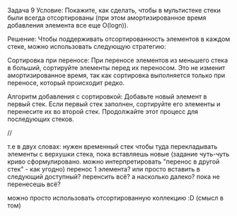 Задача 9
Условие: Покажите, как сделать, чтобы в мультистеке стеки были всегда отсортированы (при этом амортизированное время
добавления элемента все еще O(logn)).

Решение:
Чтобы поддерживать отсортированность элементов в каждом стеке, можно использовать следующую стратегию:

Сортировка при переносе:
При переносе элементов из меньшего стека в больший, сортируйте элементы перед их переносом.
Это не изменит амортизированное время, так как сортировка выполняется только при переносе, который происходит редко.

Алгоритм добавления с сортировкой:
Добавьте новый элемент в первый стек.
Если первый стек заполнен, сортируйте его элементы и перенесите их во второй стек.
Продолжайте этот процесс для последующих стеков.


//

т.е в двух словах:
нужен временный стек
чтобы туда перекладывать элементы с верхушки стека, пока вставляешь новые
(задание чуть-чуть криво сформулировано. можно интерпретировать "перенос в другой стек" - как угодно)
перенос 1 элемента? или просто вставить в следующий доступный?
перенсить всё? а насколько далеко? пока не перенесешь всё?


можно просто использовать отсортированную коллекцию :D
(смысл в том)